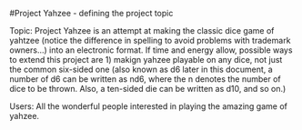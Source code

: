 #Project Yahzee - defining the project topic

Topic: Project Yahzee is an attempt at making the classic dice game of yahtzee (notice the difference in spelling to avoid problems with trademark owners...) into an electronic format. If time and energy allow, possible ways to extend this project are 1) makign yahzee playable on any dice, not just the common six-sided one (also known as d6 later in this document, a number of d6 can be written as nd6, where the n denotes the number of dice to be thrown. Also, a ten-sided die can be written as d10, and so on.)

Users: All the wonderful people interested in playing the amazing game of yahzee.
